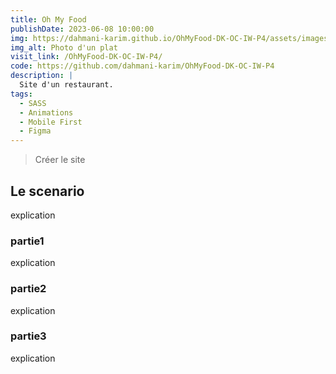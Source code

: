 ```yaml
---
title: Oh My Food
publishDate: 2023-06-08 10:00:00
img: https://dahmani-karim.github.io/OhMyFood-DK-OC-IW-P4/assets/images/restaurants/jay-wennington-N_Y88TWmGwA-unsplash.jpg
img_alt: Photo d'un plat
visit_link: /OhMyFood-DK-OC-IW-P4/
code: https://github.com/dahmani-karim/OhMyFood-DK-OC-IW-P4
description: |
  Site d'un restaurant.
tags:
  - SASS
  - Animations
  - Mobile First
  - Figma
---
```


> Créer le site

## Le scenario

explication 


### partie1

explication

### partie2

explication

### partie3

explication